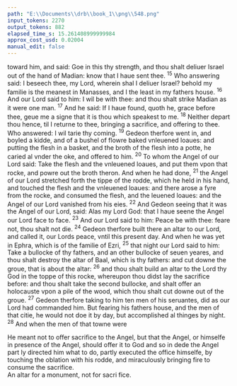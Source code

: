 ```yaml
---
path: "E:\\Documents\\drb\\book_1\\png\\548.png"
input_tokens: 2270
output_tokens: 882
elapsed_time_s: 15.261408999999984
approx_cost_usd: 0.02004
manual_edit: false
---
```

toward him, and said: Goe in this thy strength, and thou shalt deliuer Israel out of the hand of Madian: know that I haue sent thee. <sup>15</sup> Who answering said: I beseech thee, my Lord, wherein shal I deliuer Israel? behold my familie is the meanest in Manasses, and I the least in my fathers house. <sup>16</sup> And our Lord said to him: I wil be with thee: and thou shalt strike Madian as it were one man. <sup>17</sup> And he said: If I haue found, quoth he, grace before thee, geue me a signe that it is thou which speakest to me. <sup>18</sup> Neither depart thou hence, til I returne to thee, bringing a sacrifice, and offering to thee. Who answered: I wil tarie thy coming. <sup>19</sup> Gedeon therfore went in, and boyled a kidde, and of a bushel of flowre baked vnleuened loaues: and putting the flesh in a basket, and the broth of the flesh into a potte, he caried al vnder the oke, and offered to him. <sup>20</sup> To whom the Angel of our Lord said: Take the flesh and the vnleuened loaues, and put them vpon that rocke, and powre out the broth theron. And when he had done, <sup>21</sup> the Angel of our Lord stretched forth the tippe of the rodde, which he held in his hand, and touched the flesh and the vnleuened loaues: and there arose a fyre from the rocke, and consumed the flesh, and the leuened loaues: and the Angel of our Lord vanished from his eies. <sup>22</sup> And Gedeon seeing that it was the Angel of our Lord, said: Alas my Lord God: that I haue seene the Angel our Lord face to face. <sup>23</sup> And our Lord said to him: Peace be with thee: feare not, thou shalt not die. <sup>24</sup> Gedeon therfore built there an altar to our Lord, and called it, our Lords peace, vntil this present day. And when he was yet in Ephra, which is of the familie of Ezri, <sup>25</sup> that night our Lord said to him: Take a bullocke of thy fathers, and an other bullocke of seuen yeares, and thou shalt destroy the altar of Baal, which is thy fathers: and cut downe the groue, that is about the altar: <sup>26</sup> and thou shalt build an altar to the Lord thy God in the toppe of this rocke, whereupon thou didst lay the sacrifice before: and thou shalt take the second bullocke, and shalt offer an holocauste vpon a pile of the wood, which thou shalt cut downe out of the groue. <sup>27</sup> Gedeon therfore taking to him ten men of his seruantes, did as our Lord had commanded him. But fearing his fathers house, and the men of that citie, he would not doe it by day, but accomplished al thinges by night. <sup>28</sup> And when the men of that towne were

<aside>He meant not to offer sacrifice to the Angel, but that the Angel, or himselfe in presence of the Angel, should offer it to God and so in dede the Angel part ly directed him what to do, partly executed the office himselfe, by touching the oblation with his rodde, and miraculously bringing fire to consume the sacrifice.</aside>

<aside>An altar for a monument, not for sacri fice.</aside>

[^1]: Iudges